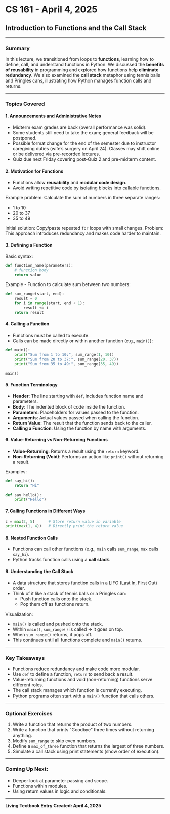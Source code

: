 # CS 161 - April 4, 2025
## Introduction to Functions and the Call Stack

---

### Summary
In this lecture, we transitioned from loops to **functions**, learning how to define, call, and understand functions in Python. We discussed the **benefits of reusability** in programming and explored how functions help **eliminate redundancy**. We also examined the **call stack** metaphor using tennis balls and Pringles cans, illustrating how Python manages function calls and returns.

---

### Topics Covered

#### 1. **Announcements and Administrative Notes**
- Midterm exam grades are back (overall performance was solid).
- Some students still need to take the exam; general feedback will be postponed.
- Possible format change for the end of the semester due to instructor caregiving duties (wife’s surgery on April 24). Classes may shift online or be delivered via pre-recorded lectures.
- Quiz due next Friday covering post-Quiz 2 and pre-midterm content.

#### 2. **Motivation for Functions**
- Functions allow **reusability** and **modular code design**.
- Avoid writing repetitive code by isolating blocks into callable functions.

Example problem:
Calculate the sum of numbers in three separate ranges:
- 1 to 10
- 20 to 37
- 35 to 49

Initial solution: Copy/paste repeated `for` loops with small changes.
Problem: This approach introduces redundancy and makes code harder to maintain.

#### 3. **Defining a Function**

Basic syntax:
```python
def function_name(parameters):
    # function body
    return value
```

Example - Function to calculate sum between two numbers:
```python
def sum_range(start, end):
    result = 0
    for i in range(start, end + 1):
        result += i
    return result
```

#### 4. **Calling a Function**
- Functions must be called to execute.
- Calls can be made directly or within another function (e.g., `main()`):

```python
def main():
    print("Sum from 1 to 10:", sum_range(1, 10))
    print("Sum from 20 to 37:", sum_range(20, 37))
    print("Sum from 35 to 49:", sum_range(35, 49))

main()
```

#### 5. **Function Terminology**
- **Header**: The line starting with `def`, includes function name and parameters.
- **Body**: The indented block of code inside the function.
- **Parameters**: Placeholders for values passed to the function.
- **Arguments**: Actual values passed when calling the function.
- **Return Value**: The result that the function sends back to the caller.
- **Calling a Function**: Using the function by name with arguments.

#### 6. **Value-Returning vs Non-Returning Functions**
- **Value-Returning**: Returns a result using the `return` keyword.
- **Non-Returning (Void)**: Performs an action like `print()` without returning a result.

Examples:
```python
def say_hi():
    return "Hi"

def say_hello():
    print("Hello")
```

#### 7. **Calling Functions in Different Ways**
```python
z = max(2, 5)      # Store return value in variable
print(max(1, 4))   # Directly print the return value
```

#### 8. **Nested Function Calls**
- Functions can call other functions (e.g., `main` calls `sum_range`, `max` calls `say_hi`).
- Python tracks function calls using a **call stack**.

#### 9. **Understanding the Call Stack**
- A data structure that stores function calls in a LIFO (Last In, First Out) order.
- Think of it like a stack of tennis balls or a Pringles can:
  - Push function calls onto the stack.
  - Pop them off as functions return.

Visualization:
- `main()` is called and pushed onto the stack.
- Within `main()`, `sum_range()` is called → it goes on top.
- When `sum_range()` returns, it pops off.
- This continues until all functions complete and `main()` returns.

---

### Key Takeaways
- Functions reduce redundancy and make code more modular.
- Use `def` to define a function, `return` to send back a result.
- Value-returning functions and void (non-returning) functions serve different roles.
- The call stack manages which function is currently executing.
- Python programs often start with a `main()` function that calls others.

---

### Optional Exercises
1. Write a function that returns the product of two numbers.
2. Write a function that prints "Goodbye" three times without returning anything.
3. Modify `sum_range` to skip even numbers.
4. Define a `max_of_three` function that returns the largest of three numbers.
5. Simulate a call stack using print statements (show order of execution).

---

### Coming Up Next:
- Deeper look at parameter passing and scope.
- Functions within modules.
- Using return values in logic and conditionals.

---

**Living Textbook Entry Created: April 4, 2025**

